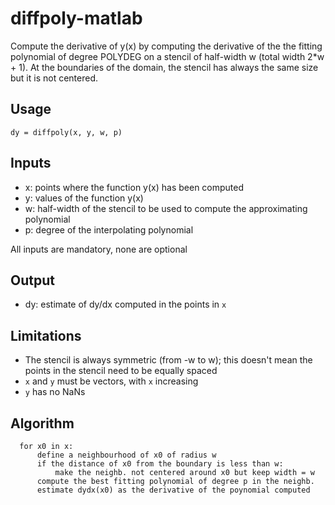 # diffpoly-matlab

Compute the derivative of y(x) by computing the derivative of the the fitting polynomial of degree POLYDEG on a stencil of half-width w (total width 2*w + 1).
At the boundaries of the domain, the stencil has always the same size but it is not centered.

## Usage
`dy = diffpoly(x, y, w, p)`
 
 ## Inputs
  * x: points where the function y(x) has been computed
  * y: values of the function y(x)
  * w: half-width of the stencil to be used to compute the approximating polynomial
  * p: degree of the interpolating polynomial
  
  All inputs are mandatory, none are optional

## Output
 * dy: estimate of dy/dx computed in the points in `x`

## Limitations
 * The stencil is always symmetric (from -w to w); this doesn't mean the points in the stencil need to be equally spaced
 * `x` and `y` must be vectors, with `x` increasing
 * `y` has no NaNs
 
## Algorithm
```
  for x0 in x:
      define a neighbourhood of x0 of radius w
      if the distance of x0 from the boundary is less than w:
          make the neighb. not centered around x0 but keep width = w
      compute the best fitting polynomial of degree p in the neighb.
      estimate dydx(x0) as the derivative of the poynomial computed
 ```
